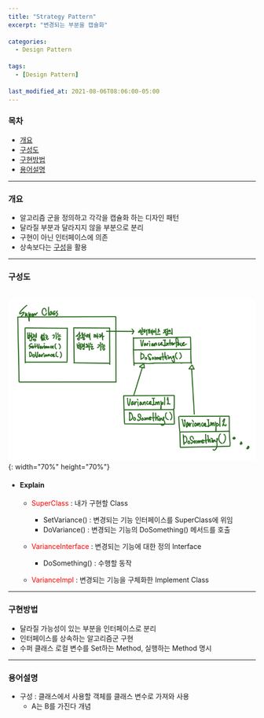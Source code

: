 ```yaml
---
title: "Strategy Pattern"
excerpt: "변경되는 부분을 캡슐화" 

categories:
  - Design Pattern

tags:
  - [Design Pattern]

last_modified_at: 2021-08-06T08:06:00-05:00
---
```


### 목차
 - [개요](#개요)
 - [구성도](#구성도)
 - [구현방법](#구현방법)
 - [용어설명](#용어설명)
---

### 개요
 - 알고리즘 군을 정의하고 각각을 캡슐화 하는 디자인 패턴
 - 달라질 부분과 달라지지 않을 부분으로 분리
 - 구현이 아닌 인터페이스에 의존
 - 상속보다는 [구성](#용어설명)을 활용

---

### 구성도
　　![image](/assets/images/DesignPattern/StrategyPattern.png){: width="70%" height="70%"}  

 - #### Explain
   - <span style="color:red">SuperClass</span> : 내가 구현할 Class
     - SetVariance() : 변경되는 기능 인터페이스를 SuperClass에 위임
     - DoVariance() : 변경되는 기능의 DoSomething() 메서드를 호출  
     
   - <span style="color:red">VarianceInterface</span> : 변경되는 기능에 대한 정의 Interface
     - DoSomething() : 수행할 동작  
  
   - <span style="color:red">VarianceImpl</span> : 변경되는 기능을 구체화한 Implement Class


---
### 구현방법
 - 달라질 가능성이 있는 부분을 인터페이스로 분리
 - 인터페이스를 상속하는 알고리즘군 구현
 - 수퍼 클래스 로컬 변수를 Set하는 Method, 실행하는 Method 명시

---
### 용어설명
 - 구성 : 클래스에서 사용할 객체를 클래스 변수로 가져와 사용
   - A는 B를 가진다 개념
